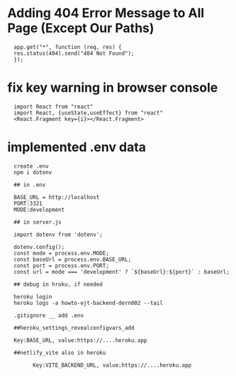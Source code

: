 # Adding 404 Error Message to All Page (Except Our Paths)

      app.get("*", function (req, res) {
      res.status(404).send("404 Not Found");
      });

# fix key warning in browser console

      import React from "react"
      import React, {useState,useEffect} from "react"
      <React.Fragment key={i}></React.Fragment>

# implemented .env data

      create .env
      npm i dotenv

      ## in .env

      BASE_URL = http://localhost
      PORT:3321
      MODE:development

      ## in server.js

      import dotenv from 'dotenv';

      dotenv.config();
      const mode = process.env.MODE;
      const baseUrl = process.env.BASE_URL;
      const port = process.env.PORT;
      const url = mode === 'development' ? `${baseUrl}:${port}` : baseUrl;

      ## debug in hroku, if needed

      heroku login
      heroku logs -a howto-ejt-backend-dern002 --tail

      .gitignore __ add .env

      ##heroku_settings_revealconfigvars_add

      Key:BASE_URL, value:https://....heroku.app

      ##netlify_vite also in heroku

            Key:VITE_BACKEND_URL, value:https://....heroku.app
